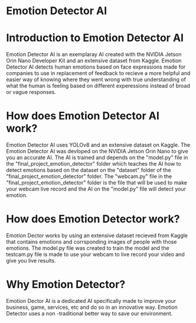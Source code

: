 
# Emotion Detector AI

# Introduction to Emotion Detector AI
Emotion Detector AI is an exemplaray AI created with the NVIDIA Jetson Orin Nano Developer Kit and an extensive dataset from Kaggle.
Emotion Detector AI detects human emotions based on face expressions made for companies to use in replacement of feedback to recieve a more helpful and easier way of knowing where they went wrong with true understanding of what the human is feeling based on different experessions instead of broad or vague responses.

# How does Emotion Detector AI work?
Emotion Detector AI uses YOLOv8 and an extensive dataset on Kaggle. The Emotion Detector AI was devloped on the NVIDIA Jetson Orin Nano to give you an accurate AI.
The AI is trained and depends on the "model.py" file in the "final_project_emotion_detector" folder which teaches the AI how to detect emotions based on the dataset on the "dataset" folder of the "final_project_emotion_detector" folder. The "webcam.py" file in the "final_project_emotion_detector" folder is the file that will be used to make your webcam live record and the AI on the "model.py" file will detect your emotion.


# How does Emotion Detector work? 

Emotion Dector works by using an extensive dataset recieved from Kaggle that contains emotions and corrsponding images of people with those emotions. The model.py file was created to train the model and the testcam.py file is made to use your webcam to live record your video and give you live results.

# Why Emotion Detector?

Emotion Dector AI is a dedicated AI specifically made to improve your business, game, services, etc and do so in an innovative way. Emotion Detector uses a non
-traditional better way to save our environment.

